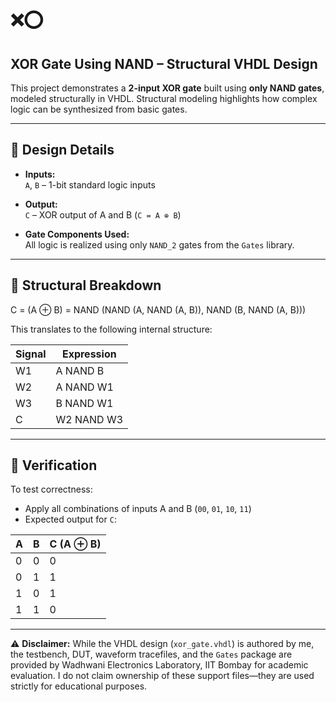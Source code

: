 # ❌⭕

## XOR Gate Using NAND – Structural VHDL Design

This project demonstrates a **2-input XOR gate** built using **only NAND gates**, modeled structurally in VHDL. Structural modeling highlights how complex logic can be synthesized from basic gates.

---

## 📄 Design Details

- **Inputs:**  
  `A`, `B` – 1-bit standard logic inputs

- **Output:**  
  `C` – XOR output of A and B (`C = A ⊕ B`)

- **Gate Components Used:**  
  All logic is realized using only `NAND_2` gates from the `Gates` library.

---

## 🔧 Structural Breakdown

C = (A ⊕ B) = NAND (NAND (A, NAND (A, B)), NAND (B, NAND (A, B)))


This translates to the following internal structure:

| Signal | Expression        |
|--------|-------------------|
| W1     | A NAND B          |
| W2     | A NAND W1         |
| W3     | B NAND W1         |
| C      | W2 NAND W3        |

---

## 🧪 Verification

To test correctness:
- Apply all combinations of inputs A and B (`00`, `01`, `10`, `11`)
- Expected output for `C`:

| A | B | C (A ⊕ B) |
|---|---|-----------|
| 0 | 0 |     0     |
| 0 | 1 |     1     |
| 1 | 0 |     1     |
| 1 | 1 |     0     |

---

⚠️ **Disclaimer:** While the VHDL design (`xor_gate.vhdl`) is authored by me, the testbench, DUT, waveform tracefiles, and the `Gates` package are provided by Wadhwani Electronics Laboratory, IIT Bombay for academic evaluation. I do not claim ownership of these support files—they are used strictly for educational purposes.
